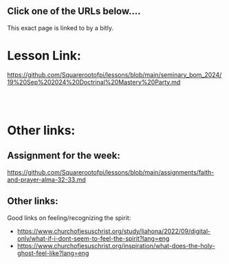 ## Click one of the URLs below....

This exact page is linked to by a bitly.

# Lesson Link: 

https://github.com/Squarerootofpi/lessons/blob/main/seminary_bom_2024/19%20Sep%202024%20Doctrinal%20Mastery%20Party.md


<br>

<br>

# Other links:

## Assignment for the week:

https://github.com/Squarerootofpi/lessons/blob/main/assignments/faith-and-prayer-alma-32-33.md

## Other links:

Good links on feeling/recognizing the spirit:
- https://www.churchofjesuschrist.org/study/liahona/2022/09/digital-only/what-if-i-dont-seem-to-feel-the-spirit?lang=eng
- https://www.churchofjesuschrist.org/inspiration/what-does-the-holy-ghost-feel-like?lang=eng

